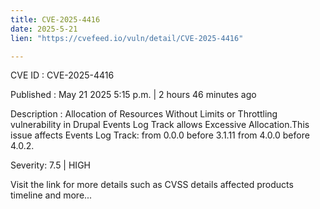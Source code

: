 ```yaml
---
title: CVE-2025-4416
date: 2025-5-21
lien: "https://cvefeed.io/vuln/detail/CVE-2025-4416"

---
```


CVE ID : CVE-2025-4416

Published :  May 21
2025
5:15 p.m. | 2 hours
46 minutes ago

Description : Allocation of Resources Without Limits or Throttling vulnerability in Drupal Events Log Track allows Excessive Allocation.This issue affects Events Log Track: from 0.0.0 before 3.1.11
from 4.0.0 before 4.0.2.

Severity: 7.5 | HIGH

Visit the link for more details
such as CVSS details
affected products
timeline
and more...
